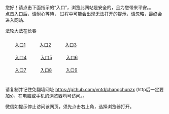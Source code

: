 您好！请点击下面指示的“入口”，浏览此网站是安全的，且为您带来平安。。 <br/>
点击入口后，请耐心等待， 过程中可能会出现无法打开的提示，请忽略，最终会进入网站. </br>

法轮大法在长春<br/>
<div style="padding:10px"><a style="margin:20px" target="_blank" href="https://d7zcacny0avpf.cloudfront.net/2Qpsp?zovgzlg" id="ccLink1" rel="nofollow">入口1</a> <a target="_blank" style="margin:20px" href="https://d3jgs8aojradaj.cloudfront.net/2Qpsp?uxjxmulm" id="ccLink2" rel="nofollow">入口2</a> <a style="margin:20px" target="_blank" href="https://d1b089gsiteu0x.cloudfront.net/2Qpsp?nykebmpy" id="ccLink3" rel="nofollow">入口3</a></div>

<div style="padding:10px" ><a style="margin:20px" target="_blank" href="https://d7zcacny0avpf.cloudfront.net/2Qpsp?zovgzlg" id="ccLink4" rel="nofollow">入口4</a> <a style="margin:20px" href="https://d3jgs8aojradaj.cloudfront.net/2Qpsp?uxjxmulm" target="_blank" id="ccLink5" rel="nofollow">入口5</a> <a style="margin:20px" href="https://d1b089gsiteu0x.cloudfront.net/2Qpsp?nykebmpy" target="_blank" id="ccLink6" rel="nofollow">入口6</a></div>

<div style="padding:10px"><a style="margin:20px" target="_blank" href="https://d7zcacny0avpf.cloudfront.net/2Qpsp?zovgzlg" id="ccLink7" rel="nofollow">入口7</a> <a style="margin:20px" href="https://d3jgs8aojradaj.cloudfront.net/2Qpsp?uxjxmulm" target="_blank" id="ccLink8" rel="nofollow">入口8</a> <a style="margin:20px" target="_blank" href="https://d1b089gsiteu0x.cloudfront.net/2Qpsp?nykebmpy" id="ccLink9" rel="nofollow">入口9</a></div>

<br/>



请复制并记住免翻墙网址 https://github.com/yntd/changchunzx (http后一定要加s)，在电脑或手机的浏览器均可访问。。<br/>

微信如提示停止访问该网页，须先点击右上角，选择浏览器打开。
